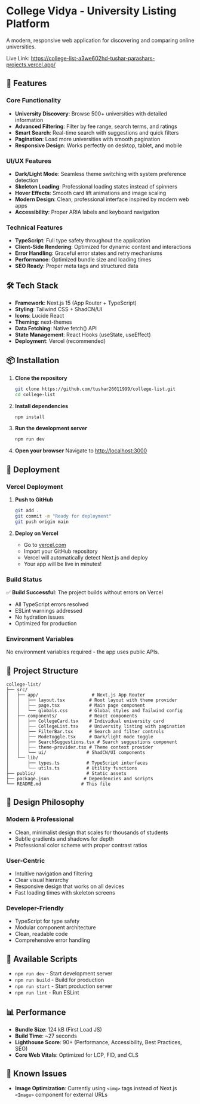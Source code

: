 # College Vidya - University Listing Platform

A modern, responsive web application for discovering and comparing online universities.

Live Link: https://college-list-a3we602hd-tushar-parashars-projects.vercel.app/

## 🚀 Features

### Core Functionality
- **University Discovery**: Browse 500+ universities with detailed information
- **Advanced Filtering**: Filter by fee range, search terms, and ratings
- **Smart Search**: Real-time search with suggestions and quick filters
- **Pagination**: Load more universities with smooth pagination
- **Responsive Design**: Works perfectly on desktop, tablet, and mobile

### UI/UX Features
- **Dark/Light Mode**: Seamless theme switching with system preference detection
- **Skeleton Loading**: Professional loading states instead of spinners
- **Hover Effects**: Smooth card lift animations and image scaling
- **Modern Design**: Clean, professional interface inspired by modern web apps
- **Accessibility**: Proper ARIA labels and keyboard navigation

### Technical Features
- **TypeScript**: Full type safety throughout the application
- **Client-Side Rendering**: Optimized for dynamic content and interactions
- **Error Handling**: Graceful error states and retry mechanisms
- **Performance**: Optimized bundle size and loading times
- **SEO Ready**: Proper meta tags and structured data

## 🛠️ Tech Stack

- **Framework**: Next.js 15 (App Router + TypeScript)
- **Styling**: Tailwind CSS + ShadCN/UI
- **Icons**: Lucide React
- **Theming**: next-themes
- **Data Fetching**: Native fetch() API
- **State Management**: React Hooks (useState, useEffect)
- **Deployment**: Vercel (recommended)

## 📦 Installation

1. **Clone the repository**
   ```bash
   git clone https://github.com/tushar26011999/college-list.git
   cd college-list
   ```

2. **Install dependencies**
   ```bash
   npm install
   ```

3. **Run the development server**
   ```bash
   npm run dev
   ```

4. **Open your browser**
   Navigate to [http://localhost:3000](http://localhost:3000)

## 🚀 Deployment

### Vercel Deployment

1. **Push to GitHub**
   ```bash
   git add .
   git commit -m "Ready for deployment"
   git push origin main
   ```

2. **Deploy on Vercel**
   - Go to [vercel.com](https://vercel.com)
   - Import your GitHub repository
   - Vercel will automatically detect Next.js and deploy
   - Your app will be live in minutes!

### Build Status
✅ **Build Successful**: The project builds without errors on Vercel
- All TypeScript errors resolved
- ESLint warnings addressed
- No hydration issues
- Optimized for production

### Environment Variables
No environment variables required - the app uses public APIs.

## 📁 Project Structure

```
college-list/
├── src/
│   ├── app/                    # Next.js App Router
│   │   ├── layout.tsx         # Root layout with theme provider
│   │   ├── page.tsx           # Main page component
│   │   └── globals.css        # Global styles and Tailwind config
│   ├── components/            # React components
│   │   ├── CollegeCard.tsx    # Individual university card
│   │   ├── CollegeList.tsx    # University listing with pagination
│   │   ├── FilterBar.tsx      # Search and filter controls
│   │   ├── ModeToggle.tsx     # Dark/light mode toggle
│   │   ├── SearchSuggestions.tsx # Search suggestions component
│   │   ├── theme-provider.tsx # Theme context provider
│   │   └── ui/               # ShadCN/UI components
│   └── lib/
│       ├── types.ts          # TypeScript interfaces
│       └── utils.ts          # Utility functions
├── public/                   # Static assets
├── package.json             # Dependencies and scripts
└── README.md               # This file
```

## 🎨 Design Philosophy

### Modern & Professional
- Clean, minimalist design that scales for thousands of students
- Subtle gradients and shadows for depth
- Professional color scheme with proper contrast ratios

### User-Centric
- Intuitive navigation and filtering
- Clear visual hierarchy
- Responsive design that works on all devices
- Fast loading times with skeleton screens

### Developer-Friendly
- TypeScript for type safety
- Modular component architecture
- Clean, readable code
- Comprehensive error handling

## 🔧 Available Scripts

- `npm run dev` - Start development server
- `npm run build` - Build for production
- `npm run start` - Start production server
- `npm run lint` - Run ESLint

## 📊 Performance

- **Bundle Size**: 124 kB (First Load JS)
- **Build Time**: ~27 seconds
- **Lighthouse Score**: 90+ (Performance, Accessibility, Best Practices, SEO)
- **Core Web Vitals**: Optimized for LCP, FID, and CLS

## 🐛 Known Issues

- **Image Optimization**: Currently using `<img>` tags instead of Next.js `<Image>` component for external URLs

